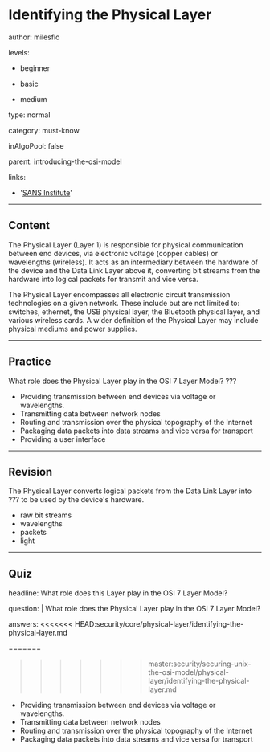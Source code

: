 # Identifying the Physical Layer
author: milesflo

levels:

  - beginner

  - basic

  - medium

type: normal

category: must-know

inAlgoPool: false

parent: introducing-the-osi-model

links:

  - '[SANS Institute](https://www.sans.org/reading-room/whitepapers/protocols/applying-osi-layer-network-model-information-security-1309)'

---
## Content

The Physical Layer (Layer 1) is responsible for physical communication between end devices, via electronic voltage (copper cables) or wavelengths (wireless). It acts as an intermediary between the hardware of the device and the Data Link Layer above it, converting bit streams from the hardware into logical packets for transmit and vice versa.

The Physical Layer encompasses all electronic circuit transmission technologies on a given network. These include but are not limited to: switches, ethernet, the USB physical layer, the Bluetooth physical layer, and various wireless cards. A wider definition of the Physical Layer may include physical mediums and power supplies.

---
## Practice

What role does the Physical Layer play in the OSI 7 Layer Model?
???

* Providing transmission between end devices via voltage or wavelengths.
* Transmitting data between network nodes
* Routing and transmission over the physical topography of the Internet
* Packaging data packets into data streams and vice versa for transport
* Providing a user interface

---
## Revision

The Physical Layer converts logical packets from the Data Link Layer into ??? to be used by the device's hardware.

* raw bit streams
* wavelengths
* packets
* light

---
## Quiz

headline: What role does this Layer play in the OSI 7 Layer Model?

question: |
  What role does the  Physical Layer play in the OSI 7 Layer Model?

answers:
<<<<<<< HEAD:security/core/physical-layer/identifying-the-physical-layer.md

=======
>>>>>>> master:security/securing-unix-the-osi-model/physical-layer/identifying-the-physical-layer.md
  - Providing transmission between end devices via voltage or wavelengths.
  - Transmitting data between network nodes
  - Routing and transmission over the physical topography of the Internet
  - Packaging data packets into data streams and vice versa for transport
